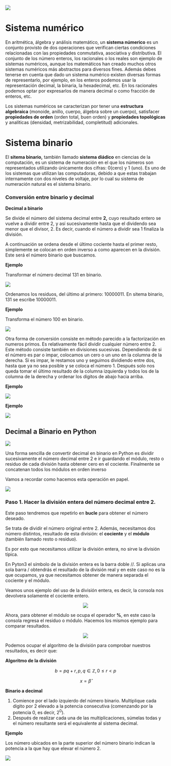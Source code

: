 ![](https://raw.githubusercontent.com/GabrielCourses/matematicas_discretas/main/sist_numericos/image/maya.png)

# Sistema numérico

En aritmética, álgebra y análisis matemático, un **sistema númerico** es un conjunto provisto de dos operaciones que verifican ciertas condiciones relacionadas con las propiedades conmutativa, asociativa y distributiva. El conjunto de los número enteros, los racionales o los reales son ejemplo de sistemas numéricos, aunque los matemáticos han creado muchos otros sistemas numéricos más abstractos para diversos fines. Además debes tenerse en cuenta que dado un sistema numérico existen diversas formas de representarlo, por ejemplo, en los enteros podemos usar la representación decimal, la binaria, la hexadecimal, etc. En los racionales podemos optar por expresarlos de manera decimal o como fracción de enteros, etc.

Los sistemas numéricos se caracterizan por tener una **estructura algebraica** (monoide, anillo, cuerpo, álgebra sobre un cuerpo), satisfacer **propiedades de orden** (orden total, buen orden) y **propiedades topológicas** y analíticas (densidad, metrizabilidad, completitud) adicionales.

# Sistema binario

El **sitema binario,** también llamado **sistema diádico** en ciencias de la computación, es un sistema de numeración en el que los números son representados utilizando únicamente dos cifras: 0(cero) y 1 (uno). Es uno de los sistemas que utilizan las computadoras, debido a que estas trabajan internamente con dos niveles de voltaje, por lo cual su sistema de numeración natural es el sistema binario.

### Conversión entre binario y decimal

**Decimal a binario**

Se divide el número del sistema decimal entre **2,** cuyo resultado entero se vuelve a dividir entre 2, y así sucesivamente hasta que el dividendo sea menor que el divisor, 2. Es decir, cuando el número a dividir sea 1 finaliza la división.

A continuación se ordena desde el último cociente hasta el primer resto, simplemente se colocan en orden inverso a como aparecen en la división. Este será el número binario que buscamos.

**Ejemplo**

Transformar el número decimal 131 en binario.

![](https://raw.githubusercontent.com/GabrielCourses/matematicas_discretas/main/sist_numericos/image/convertir131.png)

Ordenamos los residuos, del último al primero: 10000011. En sitema binario, 131 se escribe 10000011.

**Ejemplo**

Transforma el número 100 en binario.

![](https://raw.githubusercontent.com/GabrielCourses/matematicas_discretas/main/sist_numericos/image/convertir100.png)

Otra forma de conversión consiste en método parecido a la factorización en numeros primos. Es relativamente fácil dividir cualquier número entre 2. Este método consiste también en divisiones sucesivas. Dependiendo de si el número es par o impar, colocamos un cero o un uno en la columna de la derecha. Si es impar, le restamos uno y seguimos dividiendo entre dos, hasta que ya no sea posible y se coloca el número 1. Después solo nos queda tomar el último resultado de la columna izquierda y todos los de la columna de la derecha y ordenar los dígitos de abajo hacia arriba.

**Ejemplo**

![](https://raw.githubusercontent.com/GabrielCourses/matematicas_discretas/main/sist_numericos/image/100_2.png)

**Ejemplo**

![](https://raw.githubusercontent.com/GabrielCourses/matematicas_discretas/main/sist_numericos/image/convertir77.png)

## Decimal a Binario en Python

![](https://raw.githubusercontent.com/GabrielCourses/matematicas_discretas/main/sist_numericos/image/binario.png)

Una forma sencilla de convertir decimal en binario en Python es dividir sucesivamente el número decimal entre 2 e ir guardando el módulo, resto o residuo de cada división hasta obtener cero en el cociente. Finalmente se concatenan todos los módulos en orden inverso

Vamos a recordar como hacemos esta operación en papel.

![](https://raw.githubusercontent.com/GabrielCourses/matematicas_discretas/main/sist_numericos/image/paper.png)

### Paso 1. Hacer la división entera del número decimal entre 2.

Este paso tendremos que repetirlo en **bucle** para obtener el número deseado.

Se trata de dividir el número original entre 2. Además, necesitamos dos número distintos, resultado de esta división: el **cociente** y el **módulo** (también llamado resto o residuo).

Es por esto que necesitamos utilizar la división entera, no sirve la división típica.

En Pyton3 el símbolo de la división entera es la barra doble //. Si aplicas una sola barra / obtendrás el resultado de la división real y en este caso no es la que ocupamos, ya que necesitamos obtener de manera separada el cociente y el módulo.

Veamos unos ejemplo del uso de la división entera, es decir, la consola nos devolvera solamente el cociente entero.

<center>
<img src="https://media.giphy.com/media/XNQ19v5A5RJCRwM2yN/giphy.gif">
</center>

Ahora, para obtener el módulo se ocupa el operador **%**, en este caso la consola regresa el residuo o módulo. Hacemos los mismos ejemplo para comparar resultados.

<center>
<img src="https://media.giphy.com/media/7jQsk1jcOSTTaTv7Qt/giphy.gif">
</center>

Podemos ocupar el algoritmo de la división para comprobar nuestros resultados, es decir que:

**Algoritmo de la división**

$$b=pq+r,p,q\in\mathbb{Z},0\leqslant{r}<p$$


$$x = \hat{\beta}$$

**Binario a decimal**

1. Comience por el lado izquierdo del número binario. Multiplique cada digito por 2 elevado a la potencia consecutiva (comenzando por la potencia 0, es decir, $2^{0}$).
2. Después de realizar cada una de las multiplicaciones, súmelas todas y el número resultante será el equivalente al sistema decimal.

**Ejemplo**

Los número ubicados en la parte superior del número binario indican la potencia a la que hay que elevar el número 2.

![](https://raw.githubusercontent.com/GabrielCourses/matematicas_discretas/main/sist_numericos/image/convertir_decimal.png)




